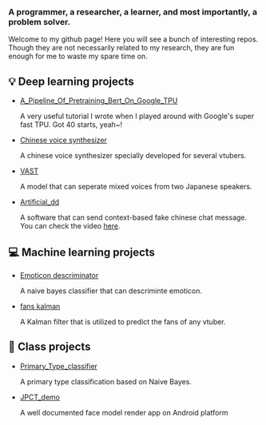 ### A programmer, a researcher, a learner, and most importantly, a problem solver.

Welcome to my github page! Here you will see a bunch of interesting repos. Though they are not necessarily related to my research, they are fun enough for me to waste my spare time on.

## 💡 Deep learning projects

- [A_Pipeline_Of_Pretraining_Bert_On_Google_TPU](https://github.com/pren1/A_Pipeline_Of_Pretraining_Bert_On_Google_TPU)

  A very useful tutorial I wrote when I played around with Google's super fast TPU. Got 40 starts, yeah~!
- [Chinese voice synthesizer](https://www.bilibili.com/video/BV1fS4y1k7C3/)
  
  A chinese voice synthesizer specially developed for several vtubers. 
- [VAST](https://github.com/pren1/VAST)
  
  A model that can seperate mixed voices from two Japanese speakers.   
- [Artificial_dd](https://github.com/pren1/Artificial_dd)
  
  A software that can send context-based fake chinese chat message. You can check the video [here](https://www.bilibili.com/video/BV17J411n7Lx/). 

## 💻 Machine learning projects

- [Emoticon descriminator](https://github.com/pren1/Fast_naive_bayes)
  
  A naive bayes classifier that can descriminte emoticon.

- [fans kalman](https://github.com/pren1/fans_kalman)
  
  A Kalman filter that is utilized to predict the fans of any vtuber.
## 📖 Class projects
- [Primary_Type_classifier](https://github.com/pren1/naive_bayes)

  A primary type classification based on Naive Bayes.

- [JPCT_demo](https://github.com/pren1/JPCT_demo)

  A well documented face model render app on Android platform
